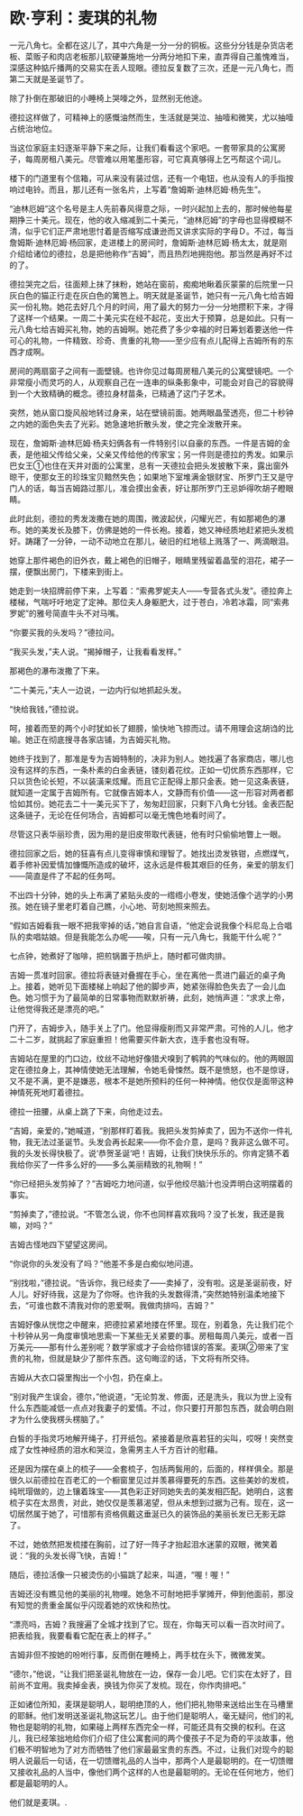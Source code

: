 <link href="../../../css/style.css" rel="stylesheet" type="text/css" />

# 欧·亨利：麦琪的礼物

<div class="p">

一元八角七。全都在这儿了，其中六角是一分一分的铜板。这些分分钱是杂货店老板、菜贩子和肉店老板那儿软硬兼施地一分两分地扣下来，直弄得自己羞愧难当，深感这种掂斤播两的交易实在丢人现眼。德拉反复数了三次，还是一元八角七，而第二天就是圣诞节了。

除了扑倒在那破旧的小睡椅上哭嚎之外，显然别无他途。 

德拉这样做了，可精神上的感慨油然而生，生活就是哭泣、抽噎和微笑，尤以抽噎占统治地位。 

当这位家庭主妇逐渐平静下来之际，让我们看看这个家吧。一套带家具的公寓房子，每周房租八美元。尽管难以用笔墨形容，可它真真够得上乞丐帮这个词儿。

楼下的门道里有个信箱，可从来没有装过信，还有一个电钮，也从没有人的手指按响过电铃。而且，那儿还有一张名片，上写着“詹姆斯·迪林厄姆·杨先生”。

“迪林厄姆”这个名号是主人先前春风得意之际，一时兴起加上去的，那时候他每星期挣三十美元。现在，他的收入缩减到二十美元，“迪林厄姆”的字母也显得模糊不清，似乎它们正严肃地思忖着是否缩写成谦逊而又讲求实际的字母Ｄ。不过，每当詹姆斯·迪林厄姆·杨回家，走进楼上的房间时，詹姆斯·迪林厄姆·杨太太，就是刚介绍给诸位的德拉，总是把他称作“吉姆”，而且热烈地拥抱他。那当然是再好不过的了。 

德拉哭完之后，往面颊上抹了抹粉，她站在窗前，痴痴地瞅着灰蒙蒙的后院里一只灰白色的猫正行走在灰白色的篱笆上。明天就是圣诞节，她只有一元八角七给吉姆买一份礼物。她花去好几个月的时间，用了最大的努力一分一分地攒积下来，才得了这样一个结果。一周二十美元实在经不起花，支出大于预算，总是如此。只有一元八角七给吉姆买礼物，她的吉姆啊。她花费了多少幸福的时日筹划着要送他一件可心的礼物，一件精致、珍奇、贵重的礼物——至少应有点儿配得上吉姆所有的东西才成啊。 

房间的两扇窗子之间有一面壁镜。也许你见过每周房租八美元的公寓壁镜吧。一个非常瘦小而灵巧的人，从观察自己在一连串的纵条影象中，可能会对自己的容貌得到一个大致精确的概念。德拉身材苗条，已精通了这门子艺术。 

突然，她从窗口旋风般地转过身来，站在壁镜前面。她两眼晶莹透亮，但二十秒钟之内她的面色失去了光彩。她急速地折散头发，使之完全泼散开来。

现在，詹姆斯·迪林厄姆·杨夫妇俩各有一件特别引以自豪的东西。一件是吉姆的金表，是他祖父传给父亲，父亲又传给他的传家宝；另一件则是德拉的秀发。如果示巴女王①也住在天井对面的公寓里，总有一天德拉会把头发披散下来，露出窗外晾干，使那女王的珍珠宝贝黯然失色；如果地下室堆满金银财宝、所罗门王又是守门人的话，每当吉姆路过那儿，准会摸出金表，好让那所罗门王忌妒得吹胡子瞪眼睛。 

此时此刻，德拉的秀发泼撒在她的周围，微波起伏，闪耀光芒，有如那褐色的瀑布。她的美发长及膝下，仿佛是她的一件长袍。接着，她又神经质地赶紧把头发梳好。踌躇了一分钟，一动不动地立在那儿，破旧的红地毯上溅落了一、两滴眼泪。 

她穿上那件褐色的旧外衣，戴上褐色的旧帽子，眼睛里残留着晶莹的泪花，裙子一摆，便飘出房门，下楼来到街上。 

她走到一块招牌前停下来，上写着：“索弗罗妮夫人——专营各式头发”。德拉奔上楼梯，气喘吁吁地定了定神。那位夫人身躯肥大，过于苍白，冷若冰霜，同“索弗罗妮”的雅号简直牛头不对马嘴。 

“你要买我的头发吗？”德拉问。 

“我买头发，”夫人说。“揭掉帽子，让我看看发样。” 

那褐色的瀑布泼撒了下来。 

“二十美元，”夫人一边说，一边内行似地抓起头发。 

“快给我钱，”德拉说。 

呵，接着而至的两个小时犹如长了翅膀，愉快地飞掠而过。请不用理会这胡诌的比喻。她正在彻底搜寻各家店铺，为吉姆买礼物。 

她终于找到了，那准是专为吉姆特制的，决非为别人。她找遍了各家商店，哪儿也没有这样的东西，一条朴素的白金表链，镂刻着花纹。正如一切优质东西那样，它只以货色论长短，不以装潢来炫耀。而且它正配得上那只金表。她一见这条表链，就知道一定属于吉姆所有。它就像吉姆本人，文静而有价值——这一形容对两者都恰如其份。她花去二十一美元买下了，匆匆赶回家，只剩下八角七分钱。金表匹配这条链子，无论在任何场合，吉姆都可以毫无愧色地看时间了。 

尽管这只表华丽珍贵，因为用的是旧皮带取代表链，他有时只偷偷地瞥上一眼。 

德拉回家之后，她的狂喜有点儿变得审慎和理智了。她找出烫发铁钳，点燃煤气，着手修补因爱情加慷慨所造成的破坏，这永远是件极其艰巨的任务，亲爱的朋友们——简直是件了不起的任务呵。 

不出四十分钟，她的头上布满了紧贴头皮的一绺绺小卷发，使她活像个逃学的小男孩。她在镜子里老盯着自己瞧，小心地、苛刻地照来照去。 

“假如吉姆看我一眼不把我宰掉的话，”她自言自语，“他定会说我像个科尼岛上合唱队的卖唱姑娘。但是我能怎么办呢——唉，只有一元八角七，我能干什么呢？” 

七点钟，她煮好了咖啡，把煎锅置于热炉上，随时都可做肉排。 

吉姆一贯准时回家。德拉将表链对叠握在手心，坐在离他一贯进门最近的桌子角上。接着，她听见下面楼梯上响起了他的脚步声，她紧张得脸色失去了一会儿血色。她习惯于为了最简单的日常事物而默默祈祷，此刻，她悄声道：“求求上帝，让他觉得我还是漂亮的吧。” 

门开了，吉姆步入，随手关上了门。他显得瘦削而又非常严肃。可怜的人儿，他才二十二岁，就挑起了家庭重担！他需要买件新大衣，连手套也没有呀。 

吉姆站在屋里的门口边，纹丝不动地好像猎犬嗅到了鹌鹑的气味似的。他的两眼固定在德拉身上，其神情使她无法理解，令她毛骨悚然。既不是愤怒，也不是惊讶，又不是不满，更不是嫌恶，根本不是她所预料的任何一种神情。他仅仅是面带这种神情死死地盯着德拉。

德拉一扭腰，从桌上跳了下来，向他走过去。 

“吉姆，亲爱的，”她喊道，“别那样盯着我。我把头发剪掉卖了，因为不送你一件礼物，我无法过圣诞节。头发会再长起来——你不会介意，是吗？我非这么做不可。我的头发长得快极了。说‘恭贺圣诞’吧！吉姆，让我们快快乐乐的。你肯定猜不着我给你买了一件多么好的——多么美丽精致的礼物啊！” 

“你已经把头发剪掉了？”吉姆吃力地问道，似乎他绞尽脑汁也没弄明白这明摆着的事实。 

“剪掉卖了，”德拉说。“不管怎么说，你不也同样喜欢我吗？没了长发，我还是我嘛，对吗？” 

吉姆古怪地四下望望这房间。 

“你说你的头发没有了吗？”他差不多是白痴似地问道。 

“别找啦，”德拉说。“告诉你，我已经卖了——卖掉了，没有啦。这是圣诞前夜，好人儿。好好待我，这是为了你呀。也许我的头发数得清，”突然她特别温柔地接下去，“可谁也数不清我对你的恩爱啊。我做肉排吗，吉姆？” 

吉姆好像从恍惚之中醒来，把德拉紧紧地搂在怀里。现在，别着急，先让我们花个十秒钟从另一角度审慎地思索一下某些无关紧要的事。房租每周八美元，或者一百万美元——那有什么差别呢？数学家或才子会给你错误的答案。麦琪②带来了宝贵的礼物，但就是缺少了那件东西。这句晦涩的话，下文将有所交待。 

吉姆从大衣口袋里掏出一个小包，扔在桌上。 

“别对我产生误会，德尔，”他说道，“无论剪发、修面，还是洗头，我以为世上没有什么东西能减低一点点对我妻子的爱情。不过，你只要打开那包东西，就会明白刚才为什么使我楞头楞脑了。” 

白皙的手指灵巧地解开绳子，打开纸包。紧接着是欣喜若狂的尖叫，哎呀！突然变成了女性神经质的泪水和哭泣，急需男主人千方百计的慰藉。 

还是因为摆在桌上的梳子——全套梳子，包括两鬓用的，后面的，样样俱全。那是很久以前德拉在百老汇的一个橱窗里见过并羡慕得要死的东西。这些美妙的发梳，纯玳瑁做的，边上镶着珠宝——其色彩正好同她失去的美发相匹配。她明白，这套梳子实在太昂贵，对此，她仅仅是羡慕渴望，但从未想到过据为己有。现在，这一切居然属于她了，可惜那有资格佩戴这垂涎已久的装饰品的美丽长发已无影无踪了。 

不过，她依然把发梳搂在胸前，过了好一阵子才抬起泪水迷蒙的双眼，微笑着说：“我的头发长得飞快，吉姆！” 

随后，德拉活像一只被烫伤的小猫跳了起来，叫道，“喔！喔！” 

吉姆还没有瞧见他的美丽的礼物哩。她急不可耐地把手掌摊开，伸到他面前，那没有知觉的贵重金属似乎闪现着她的欢快和热忱。 

“漂亮吗，吉姆？我搜遍了全城才找到了它。现在，你每天可以看一百次时间了。把表给我，我要看看它配在表上的样子。” 

吉姆非但不按她的吩咐行事，反而倒在睡椅上，两手枕在头下，微微发笑。

“德尔，”他说，“让我们把圣诞礼物放在一边，保存一会儿吧。它们实在太好了，目前尚不宜用。我卖掉金表，换钱为你买了发梳。现在，你作肉排吧。” 

正如诸位所知，麦琪是聪明人，聪明绝顶的人，他们把礼物带来送给出生在马槽里的耶稣。他们发明送圣诞礼物这玩艺儿。由于他们是聪明人，毫无疑问，他们的礼物也是聪明的礼物，如果碰上两样东西完全一样，可能还具有交换的权利。在这儿，我已经笨拙地给你们介绍了住公寓套间的两个傻孩子不足为奇的平淡故事，他们极不明智地为了对方而牺牲了他们家最最宝贵的东西。不过，让我们对现今的聪明人说最后一句话，在一切馈赠礼品的人当中，那两个人是最聪明的。在一切馈赠又接收礼品的人当中，像他们两个这样的人也是最聪明的。无论在任何地方，他们都是最聪明的人。 

他们就是麦琪。.
